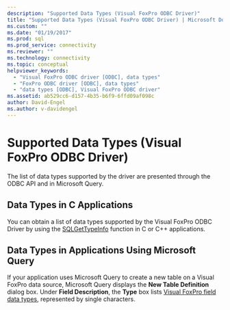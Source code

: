 ```yaml
---
description: "Supported Data Types (Visual FoxPro ODBC Driver)"
title: "Supported Data Types (Visual FoxPro ODBC Driver) | Microsoft Docs"
ms.custom: ""
ms.date: "01/19/2017"
ms.prod: sql
ms.prod_service: connectivity
ms.reviewer: ""
ms.technology: connectivity
ms.topic: conceptual
helpviewer_keywords: 
  - "Visual FoxPro ODBC driver [ODBC], data types"
  - "FoxPro ODBC driver [ODBC], data types"
  - "data types [ODBC], Visual FoxPro ODBC driver"
ms.assetid: ab529cc6-d157-4b35-b6f9-6ffd09af098c
author: David-Engel
ms.author: v-davidengel
---
```

# Supported Data Types (Visual FoxPro ODBC Driver)
The list of data types supported by the driver are presented through the ODBC API and in Microsoft Query.  
  
## Data Types in C Applications  
 You can obtain a list of data types supported by the Visual FoxPro ODBC Driver by using the [SQLGetTypeInfo](../../odbc/microsoft/sqlgettypeinfo-visual-foxpro-odbc-driver.md) function in C or C++ applications.  
  
## Data Types in Applications Using Microsoft Query  
 If your application uses Microsoft Query to create a new table on a Visual FoxPro data source, Microsoft Query displays the **New Table Definition** dialog box. Under **Field Description**, the **Type** box lists [Visual FoxPro field data types](../../odbc/microsoft/visual-foxpro-field-data-types.md), represented by single characters.
